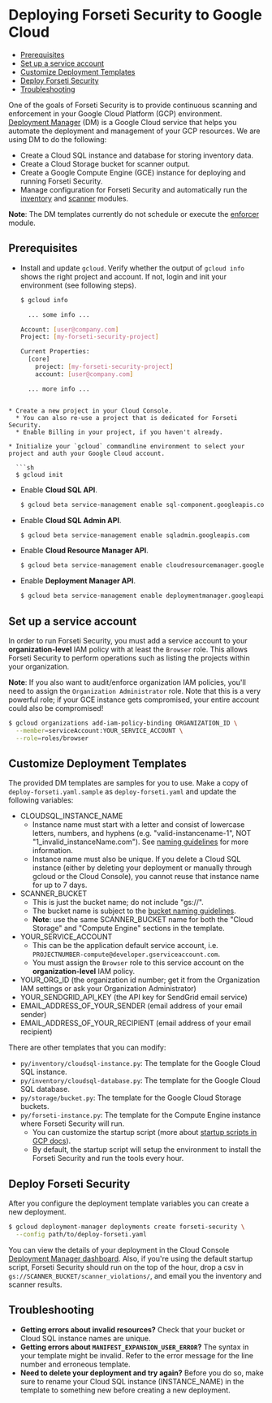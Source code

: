 # Deploying Forseti Security to Google Cloud

* [Prerequisites](#prerequisites)
* [Set up a service account](#set-up-a-service-account)
* [Customize Deployment Templates](#customize-deployment-templates)
* [Deploy Forseti Security](#deploy-forseti-security)
* [Troubleshooting](#troubleshooting)

One of the goals of Forseti Security is to provide continuous scanning and enforcement in your Google Cloud Platform (GCP) environment. [Deployment Manager](https://cloud.google.com/deployment-manager/docs/) (DM) is a Google Cloud service that helps you automate the deployment and management of your GCP resources. We are using DM to do the following:

* Create a Cloud SQL instance and database for storing inventory data.
* Create a Cloud Storage bucket for scanner output.
* Create a Google Compute Engine (GCE) instance for deploying and running Forseti Security.
* Manage configuration for Forseti Security and automatically run the [inventory](../google/cloud/security/inventory/README.md) and [scanner](../google/cloud/security/scanner/README.md) modules.

**Note**: The DM templates currently do not schedule or execute the [enforcer](../google/cloud/security/enforcer/README.md) module.

## Prerequisites
* Install and update `gcloud`. Verify whether the output of `gcloud info` shows the right project and account. If not, login and init your environment (see following steps).

  ```sh
  $ gcloud info

    ... some info ...

  Account: [user@company.com]
  Project: [my-forseti-security-project]

  Current Properties:
    [core]
      project: [my-forseti-security-project]
      account: [user@company.com]

    ... more info ...
```

* Create a new project in your Cloud Console.
  * You can also re-use a project that is dedicated for Forseti Security.
  * Enable Billing in your project, if you haven't already.

* Initialize your `gcloud` commandline environment to select your project and auth your Google Cloud account.

  ```sh
  $ gcloud init
  ```

* Enable **Cloud SQL API**.

  ```sh
  $ gcloud beta service-management enable sql-component.googleapis.com
  ```

* Enable **Cloud SQL Admin API**.

  ```sh
  $ gcloud beta service-management enable sqladmin.googleapis.com
  ```

* Enable **Cloud Resource Manager API**.

  ```sh
  $ gcloud beta service-management enable cloudresourcemanager.googleapis.com
  ```

* Enable **Deployment Manager API**.

  ```sh
  $ gcloud beta service-management enable deploymentmanager.googleapis.com
  ```

## Set up a service account
In order to run Forseti Security, you must add a service account to your **organization-level** IAM policy with at least the `Browser` role. This allows Forseti Security to perform operations such as listing the projects within your organization.

**Note**: If you also want to audit/enforce organization IAM policies, you'll need to assign the `Organization Administrator` role. Note that this is a very powerful role; if your GCE instance gets compromised, your entire account could also be compromised!

```sh
$ gcloud organizations add-iam-policy-binding ORGANIZATION_ID \
  --member=serviceAccount:YOUR_SERVICE_ACCOUNT \
  --role=roles/browser
```

## Customize Deployment Templates
The provided DM templates are samples for you to use. Make a copy of `deploy-forseti.yaml.sample` as `deploy-forseti.yaml` and update the following variables:

* CLOUDSQL\_INSTANCE\_NAME
  * Instance name must start with a letter and consist of lowercase letters, numbers, and hyphens (e.g. "valid-instancename-1", NOT "1\_invalid\_instanceName.com"). See [naming guidelines](https://cloud.google.com/sql/docs/mysql/instance-settings#settings-2ndgen) for more information.
  * Instance name must also be unique. If you delete a Cloud SQL instance (either by deleting your deployment or manually through gcloud or the Cloud Console), you cannot reuse that instance name for up to 7 days.
* SCANNER\_BUCKET
  * This is just the bucket name; do not include "gs://".
  * The bucket name is subject to the [bucket naming guidelines](https://cloud.google.com/storage/docs/naming).
  * **Note**: use the same SCANNER\_BUCKET name for both the "Cloud Storage" and "Compute Engine" sections in the template.
* YOUR\_SERVICE\_ACCOUNT
  * This can be the application default service account, i.e. `PROJECTNUMBER-compute@developer.gserviceaccount.com`.
  * You must assign the `Browser` role to this service account on the **organization-level** IAM policy.
* YOUR\_ORG\_ID (the organization id number; get it from the Organization IAM settings or ask your Organization Administrator)
* YOUR\_SENDGRID\_API\_KEY (the API key for SendGrid email service)
* EMAIL\_ADDRESS\_OF_YOUR\_SENDER (email address of your email sender)
* EMAIL\_ADDRESS\_OF\_YOUR\_RECIPIENT (email address of your email recipient)

There are other templates that you can modify:

* `py/inventory/cloudsql-instance.py`:  The template for the Google Cloud SQL instance.
* `py/inventory/cloudsql-database.py`: The template for the Google Cloud SQL database.
* `py/storage/bucket.py`: The template for the Google Cloud Storage buckets.
* `py/forseti-instance.py`: The template for the Compute Engine instance where Forseti Security will run.
   * You can customize the startup script (more about [startup scripts in GCP docs](https://cloud.google.com/deployment-manager/docs/step-by-step-guide/setting-metadata-and-startup-scripts)).
   * By default, the startup script will setup the environment to install the Forseti Security and run the tools every hour.

## Deploy Forseti Security
After you configure the deployment template variables you can create a new deployment.

```sh
$ gcloud deployment-manager deployments create forseti-security \
  --config path/to/deploy-forseti.yaml
```

You can view the details of your deployment in the Cloud Console [Deployment Manager dashboard](https://console.cloud.google.com/deployments). Also, if you're using the default startup script, Forseti Security should run on the top of the hour, drop a csv in `gs://SCANNER_BUCKET/scanner_violations/`, and email you the inventory and scanner results.

## Troubleshooting

* **Getting errors about invalid resources?**
  Check that your bucket or Cloud SQL instance names are unique.
* **Getting errors about `MANIFEST_EXPANSION_USER_ERROR`?**
  The syntax in your template might be invalid. Refer to the error message for the line number and erroneous template.
* **Need to delete your deployment and try again?**
  Before you do so, make sure to rename your Cloud SQL instance (INSTANCE\_NAME) in the template to something new before creating a new deployment.
